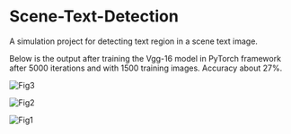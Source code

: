 # Scene-Text-Detection
A simulation project for detecting text region in a scene text image.

Below is the output after training the Vgg-16 model in PyTorch framework after 5000 iterations and with 1500 training images.
Accuracy about 27%. 

![Fig3](https://github.com/bk-00/Scene-Text-Detection/assets/30174905/c7a7495d-8bbf-4aaa-b93a-025ec0cace9c)

![Fig2](https://github.com/bk-00/Scene-Text-Detection/assets/30174905/68c17ba5-4dce-4080-9388-331472494831)

![Fig1](https://github.com/bk-00/Scene-Text-Detection/assets/30174905/e7ed241f-83b5-4195-b715-06a023536af8)
